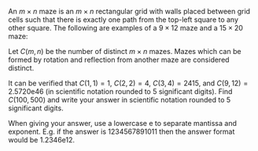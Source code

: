 An $m \times n$ maze is an $m \times n$ rectangular grid with walls placed between grid cells such that there is exactly one path from the top-left square to any other square. The following are examples of a $9 \times 12$ maze and a $15 \times 20$ maze:




Let $C(m,n)$ be the number of distinct $m \times n$ mazes. Mazes which can be formed by rotation and reflection from another maze are considered distinct.


It can be verified that $C(1,1) = 1$, $C(2,2) = 4$, $C(3,4) = 2415$, and $C(9,12) = 2.5720\mathrm e46$ (in scientific notation rounded to $5$ significant digits).
Find $C(100,500)$ and write your answer in scientific notation rounded to $5$ significant digits.


When giving your answer, use a lowercase e to separate mantissa and exponent.
E.g. if the answer is $1234567891011$ then the answer format would be 1.2346e12.
